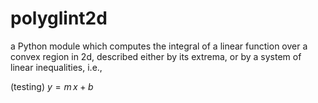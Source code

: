 polyglint2d
===========

a Python module which computes the integral of a linear function over a convex region in 2d, described either by its extrema, or by a system of linear inequalities, i.e.,

(testing) $y = m \, x + b$
